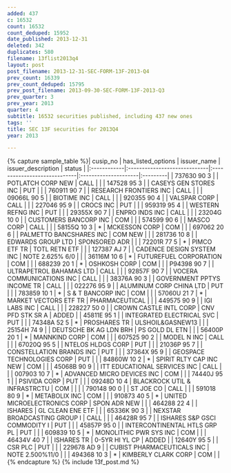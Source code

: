 ```yaml
---
added: 437
c: 16532
count: 16532
count_deduped: 15952
date_published: 2013-12-31
deleted: 342
duplicates: 580
filename: 13flist2013q4
layout: post
post_filename: 2013-12-31-SEC-FORM-13F-2013-Q4
prev_count: 16339
prev_count_deduped: 15795
prev_post_filename: 2013-09-30-SEC-FORM-13F-2013-Q3
prev_quarter: 3
prev_year: 2013
quarter: 4
subtitle: 16532 securities published, including 437 new ones
tags: ''
title: SEC 13F securities for 2013Q4
year: 2013

---
```

{% capture sample_table %}| cusip_no    | has_listed_options           | issuer_name                  | issuer_description   | status   |
|:------------|:-----------------------------|:-----------------------------|:---------------------|:---------|
| 737630 90 3 |                              | POTLATCH CORP NEW            | CALL                 |          |
| 147528 95 3 |                              | CASEYS GEN STORES INC        | PUT                  |          |
| 760911 90 7 |                              | RESEARCH FRONTIERS INC       | CALL                 |          |
| 09066L 90 5 |                              | BIOTIME INC                  | CALL                 |          |
| 920355 90 4 |                              | VALSPAR CORP                 | CALL                 |          |
| 227046 95 9 |                              | CROCS INC                    | PUT                  |          |
| 959319 95 4 |                              | WESTERN REFNG INC            | PUT                  |          |
| 29355X 90 7 |                              | ENPRO INDS INC               | CALL                 |          |
| 23204G 10 0 |                              | CUSTOMERS BANCORP INC        | COM                  |          |
| 574599 90 6 |                              | MASCO CORP                   | CALL                 |          |
| 58155Q 10 3 | *                            | MCKESSON CORP                | COM                  |          |
| 697062 20 6 |                              | PALMETTO BANCSHARES INC      | COM NEW              |          |
| 281736 10 8 |                              | EDWARDS GROUP LTD            | SPONSORED ADR        |          |
| 72201R 77 5 | *                            | PIMCO ETF TR                 | TOTL RETN ETF        |          |
| 127387 AJ 7 |                              | CADENCE DESIGN SYSTEM INC    | NOTE  2.625% 6/0     |          |
| 36116M 10 6 | *                            | FUTUREFUEL CORPORATION       | COM                  |          |
| 688239 20 1 | *                            | OSHKOSH CORP                 | COM                  |          |
| P94398 90 7 |                              | ULTRAPETROL BAHAMAS LTD      | CALL                 |          |
| 92857F 90 7 |                              | VOCERA COMMUNICATIONS INC    | CALL                 |          |
| 38376A 90 3 |                              | GOVERNMENT PPTYS INCOME TR   | CALL                 |          |
| 022276 95 9 |                              | ALUMINUM CORP CHINA LTD      | PUT                  |          |
| 783859 10 1 | *                            | S & T BANCORP INC            | COM                  |          |
| 57060U 21 7 | *                            | MARKET VECTORS ETF TR        | PHARMACEUTICAL       |          |
| 449575 90 9 |                              | IGI LABS INC                 | CALL                 |          |
| 228227 50 0 |                              | CROWN CASTLE INTL CORP       | CNV PFD STK SR A     | ADDED    |
| 45811E 95 1 |                              | INTEGRATED ELECTRICAL SVC    | PUT                  |          |
| 74348A 52 5 | *                            | PROSHARES TR                 | ULSHOIL&GASNEW13     |          |
| 25154H 74 9 |                              | DEUTSCHE BK AG LDN BRH       | PS GOLD DL ETN       |          |
| 56400P 20 1 | *                            | MANNKIND CORP                | COM                  |          |
| 607525 90 2 |                              | MODEL N INC                  | CALL                 |          |
| 67020Q 95 5 |                              | NTELOS HLDGS CORP            | PUT                  |          |
| 21036P 95 7 |                              | CONSTELLATION BRANDS INC     | PUT                  |          |
| 37364X 95 9 |                              | GEOSPACE TECHNOLOGIES CORP   | PUT                  |          |
| 84860W 10 2 | *                            | SPIRIT RLTY CAP INC NEW      | COM                  |          |
| 45068B 90 9 |                              | ITT EDUCATIONAL SERVICES INC | CALL                 |          |
| 007903 10 7 | *                            | ADVANCED MICRO DEVICES INC   | COM                  |          |
| 74440J 95 1 |                              | PSIVIDA CORP                 | PUT                  |          |
| 09248D 10 4 | BLACKROCK UTIL & INFRASTRCTU | COM                          |                      |          |
| 790148 90 0 |                              | ST JOE CO                    | CALL                 |          |
| 591018 80 9 | *                            | METABOLIX INC                | COM                  |          |
| 910873 40 5 | *                            | UNITED MICROELECTRONICS CORP | SPON ADR NEW         |          |
| 464288 22 4 |                              | ISHARES                      | GL CLEAN ENE ETF     |          |
| 65336K 90 3 |                              | NEXSTAR BROADCASTING GROUP I | CALL                 |          |
| 46428R 95 7 |                              | ISHARES S&P GSCI COMMODITY I | PUT                  |          |
| 45857P 95 0 |                              | INTERCONTINENTAL HTLS GRP PL | PUT                  |          |
| 609839 10 5 | *                            | MONOLITHIC PWR SYS INC       | COM                  |          |
| 46434V 40 7 |                              | ISHARES TR                   | 0-5YR HI YL CP       | ADDED    |
| 12640Y 95 5 |                              | CSR PLC                      | PUT                  |          |
| 229678 AD 9 |                              | CUBIST PHARMACEUTICALS INC   | NOTE  2.500%11/0     |          |
| 494368 10 3 | *                            | KIMBERLY CLARK CORP          | COM                  |          |{% endcapture %}
{% include 13f_post.md %}
